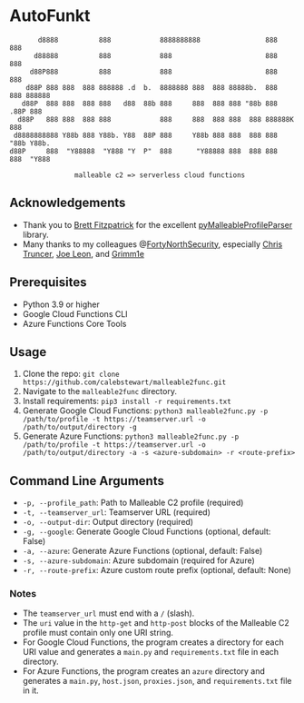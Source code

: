 # AutoFunkt

```
       d8888          888            8888888888                888      888          
      d88888          888            888                       888      888          
     d88P888          888            888                       888      888          
    d88P 888 888  888 888888 .d  b.  8888888 888  888 88888b.  888  888 888888       
   d88P  888 888  888 888   d88  88b 888     888  888 888 "88b 888 .88P 888          
  d88P   888 888  888 888            888     888  888 888  888 888888K  888          
 d8888888888 Y88b 888 Y88b. Y88  88P 888     Y88b 888 888  888 888 "88b Y88b.        
d88P     888  "Y88888  "Y888 "Y  P"  888      "Y88888 888  888 888  888  "Y888   

    			malleable c2 => serverless cloud functions
```

## Acknowledgements

- Thank you to [Brett Fitzpatrick](https://twitter.com/_brettfitz) for the excellent [pyMalleableProfileParser](https://github.com/brett-fitz/pyMalleableProfileParser) library. 
- Many thanks to my colleagues @[FortyNorthSecurity](https://github.com/FortyNorthSecurity), especially [Chris Truncer](https://github.com/ChrisTruncer), [Joe Leon](https://github.com/joeleonjr), and [Grimm1e](https://github.com/Gr1mmie)

## Prerequisites

- Python 3.9 or higher
- Google Cloud Functions CLI
- Azure Functions Core Tools

## Usage

1. Clone the repo: `git clone https://github.com/calebstewart/malleable2func.git`
2. Navigate to the `malleable2func` directory.
3. Install requirements: `pip3 install -r requirements.txt`
4. Generate Google Cloud Functions: `python3 malleable2func.py -p /path/to/profile -t https://teamserver.url -o /path/to/output/directory -g`
5. Generate Azure Functions: `python3 malleable2func.py -p /path/to/profile -t https://teamserver.url -o /path/to/output/directory -a -s <azure-subdomain> -r <route-prefix>`

## Command Line Arguments

- `-p, --profile_path`: Path to Malleable C2 profile (required)
- `-t, --teamserver_url`: Teamserver URL (required)
- `-o, --output-dir`: Output directory (required)
- `-g, --google`: Generate Google Cloud Functions (optional, default: False)
- `-a, --azure`: Generate Azure Functions (optional, default: False)
- `-s, --azure-subdomain`: Azure subdomain (required for Azure)
- `-r, --route-prefix`: Azure custom route prefix (optional, default: None)

### Notes

- The `teamserver_url` must end with a `/` (slash).
- The `uri` value in the `http-get` and `http-post` blocks of the Malleable C2 profile must contain only one URI string.
- For Google Cloud Functions, the program creates a directory for each URI value and generates a `main.py` and `requirements.txt` file in each directory.
- For Azure Functions, the program creates an `azure` directory and generates a `main.py`, `host.json`, `proxies.json`, and `requirements.txt` file in it.

